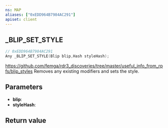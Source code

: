 ```yaml
---
ns: MAP
aliases: ["0xEDD964B7984AC291"]
apiset: client
---
```

## _BLIP_SET_STYLE

```c
// 0xEDD964B7984AC291
Any _BLIP_SET_STYLE(Blip blip,Hash styleHash);
```

https://github.com/femga/rdr3_discoveries/tree/master/useful_info_from_rpfs/blip_styles
Removes any existing modifiers and sets the style.

## Parameters
* **blip**:
* **styleHash**:

## Return value

